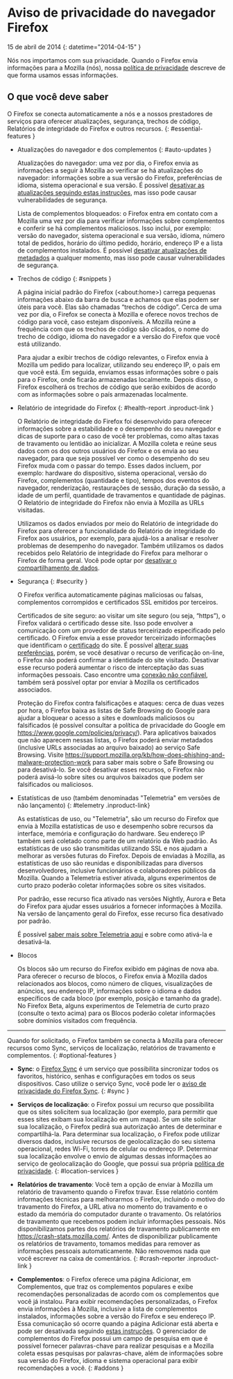 # Aviso de privacidade do navegador Firefox

15 de abril de 2014
{: datetime="2014-04-15" }

Nós nos importamos com sua privacidade. Quando o Firefox envia informações para a Mozilla (nós), nossa [política de privacidade](https://www.mozilla.org/privacy/) descreve de que forma usamos essas informações.

## O que você deve saber

O Firefox se conecta automaticamente a nós e a nossos prestadores de serviços para oferecer atualizações, segurança, trechos de código, Relatórios de integridade do Firefox e outros recursos. 
{: #essential-features }

* Atualizações do navegador e dos complementos
  {: #auto-updates }

	Atualizações do navegador: uma vez por dia, o Firefox envia as informações a seguir à Mozilla ao verificar se há atualizações do navegador: informações sobre a sua versão do Firefox, preferências de idioma, sistema operacional e sua versão. É possível [desativar as atualizações seguindo estas instruções](https://support.mozilla.org/kb/how-stop-firefox-automatically-making-connections#w_auto-update-checking), mas isso pode causar vulnerabilidades de segurança.

	Lista de complementos bloqueados: o Firefox entra em contato com a Mozilla uma vez por dia para verificar informações sobre complementos e conferir se há complementos maliciosos. Isso inclui, por exemplo: versão do navegador, sistema operacional e sua versão, idioma, número total de pedidos, horário do último pedido, horário, endereço IP e a lista de complementos instalados. É possível [desativar atualizações de metadados](https://blog.mozilla.org/addons/how-to-opt-out-of-add-on-metadata-updates/) a qualquer momento, mas isso pode causar vulnerabilidades de segurança.

* Trechos de código
  {: #snippets }

	A página inicial padrão do Firefox (&lt;about:home&gt;) carrega pequenas informações abaixo da barra de busca e achamos que elas podem ser úteis para você. Elas são chamadas “trechos de código”. Cerca de uma vez por dia, o Firefox se conecta à Mozilla e oferece novos trechos de código para você, caso estejam disponíveis. A Mozilla reúne a frequência com que os trechos de código são clicados, o nome do trecho de código, idioma do navegador e a versão do Firefox que você está utilizando.

	Para ajudar a exibir trechos de código relevantes, o Firefox envia à Mozilla um pedido para localizar, utilizando seu endereço IP, o país em que você está. Em seguida, enviamos essas informações sobre o país para o Firefox, onde ficarão armazenadas localmente.  Depois disso, o Firefox escolherá os trechos de código que serão exibidos de acordo com as informações sobre o país armazenadas localmente.

* Relatório de integridade do Firefox
  {: #health-report .inproduct-link } 

	O Relatório de integridade do Firefox foi desenvolvido para oferecer informações sobre a estabilidade e o desempenho do seu navegador e dicas de suporte para o caso de você ter problemas, como altas taxas de travamento ou lentidão ao inicializar. A Mozilla coleta e reúne seus dados com os dos outros usuários do Firefox e os envia ao seu navegador, para que seja possível ver como o desempenho do seu Firefox muda com o passar do tempo. Esses dados incluem, por exemplo: hardware do dispositivo, sistema operacional, versão do Firefox, complementos (quantidade e tipo), tempos dos eventos do navegador, renderização, restaurações de sessão, duração da sessão, a idade de um perfil, quantidade de travamentos e quantidade de páginas. O Relatório de integridade do Firefox não envia à Mozilla as URLs visitadas.

	Utilizamos os dados enviados por meio do Relatório de integridade do Firefox para oferecer a funcionalidade do Relatório de integridade do Firefox aos usuários, por exemplo, para ajudá-los a analisar e resolver problemas de desempenho do navegador. Também utilizamos os dados recebidos pelo Relatório de integridade do Firefox para melhorar o Firefox de forma geral. Você pode optar por [desativar o compartilhamento de dados](https://support.mozilla.org/kb/firefox-health-report-understand-your-browser-perf#w_how-to-turn-data-sharing-on-or-off).

* Segurança
  {: #security }

	O Firefox verifica automaticamente páginas maliciosas ou falsas, complementos corrompidos e certificados SSL emitidos por terceiros.

	Certificados de site seguro: ao visitar um site seguro (ou seja, “https”), o Firefox validará o certificado desse site. Isso pode envolver a comunicação com um provedor de status terceirizado especificado pelo certificado. O Firefox envia a esse provedor terceirizado informações que identificam o [certificado](https://support.mozilla.org/kb/secure-website-certificate) do site. É possível [alterar suas preferências](https://support.mozilla.org/kb/advanced-settings-browsing-network-updates-encryption#w_certificates-tab), porém, se você desativar o recurso de verificação on-line, o Firefox não poderá confirmar a identidade do site visitado. Desativar esse recurso poderá aumentar o risco de interceptação das suas informações pessoais. Caso encontre uma [conexão não confiável](https://support.mozilla.org/kb/connection-untrusted-error-message), também será possível optar por enviar à Mozilla os certificados associados.

	Proteção do Firefox contra falsificações e ataques: cerca de duas vezes por hora, o Firefox baixa as listas de Safe Browsing do Google para ajudar a bloquear o acesso a sites e downloads maliciosos ou falsificados (é possível consultar a política de privacidade do Google em <https://www.google.com/policies/privacy/>). Para aplicativos baixados que não aparecem nessas listas, o Firefox poderá enviar metadados (inclusive URLs associadas ao arquivo baixado) ao serviço Safe Browsing. Visite <https://support.mozilla.org/kb/how-does-phishing-and-malware-protection-work> para saber mais sobre o Safe Browsing ou para desativá-lo. Se você desativar esses recursos, o Firefox não poderá avisá-lo sobre sites ou arquivos baixados que podem ser falsificados ou maliciosos.

* Estatísticas de uso (também denominadas "Telemetria" em versões de não lançamento)
  {: #telemetry .inproduct-link}

	As estatísticas de uso, ou "Telemetria", são um recurso do Firefox que envia à Mozilla estatísticas de uso e desempenho sobre recursos da interface, memória e configuração do hardware. Seu endereço IP também será coletado como parte de um relatório da Web padrão. As estatísticas de uso são transmitidas utilizando SSL e nos ajudam a melhorar as versões futuras do Firefox. Depois de enviadas à Mozilla, as estatísticas de uso são reunidas e disponibilizadas para diversos desenvolvedores, inclusive funcionários e colaboradores públicos da Mozilla. Quando a Telemetria estiver ativada, alguns experimentos de curto prazo poderão coletar informações sobre os sites visitados.

	Por padrão, esse recurso fica ativado nas versões Nightly, Aurora e Beta do Firefox para ajudar esses usuários a fornecer informações à Mozilla. Na versão de lançamento geral do Firefox, esse recurso fica desativado por padrão.

	É possível [saber mais sobre Telemetria aqui](https://support.mozilla.org/kb/send-performance-data-improve-firefox) e sobre como ativá-la e desativá-la. 

* Blocos

	Os blocos são um recurso do Firefox exibido em páginas de nova aba. Para oferecer o recurso de blocos, o Firefox envia à Mozilla dados relacionados aos blocos, como número de cliques, visualizações de anúncios, seu endereço IP, informações sobre o idioma e dados específicos de cada bloco (por exemplo, posição e tamanho da grade). No Firefox Beta, alguns experimentos de Telemetria de curto prazo (consulte o texto acima) para os Blocos poderão coletar informações sobre domínios visitados com frequência.

---------------------------------------

Quando for solicitado, o Firefox também se conecta à Mozilla para oferecer recursos como Sync, serviços de localização, relatórios de travamento e complementos.
{: #optional-features }

* **Sync**: o [Firefox Sync](https://www.mozilla.org/firefox/sync/) é um serviço que possibilita sincronizar todos os favoritos, histórico, senhas e configurações em todos os seus dispositivos. Caso utilize o serviço Sync, você pode ler o [aviso de privacidade do Firefox Sync](https://services.mozilla.com/privacy-policy/).
{: #sync }

* **Serviços de localização**: o Firefox possui um recurso que possibilita que os sites solicitem sua localização (por exemplo, para permitir que esses sites exibam sua localização em um mapa). Se um site solicitar sua localização, o Firefox pedirá sua autorização antes de determinar e compartilhá-la. Para determinar sua localização, o Firefox pode utilizar diversos dados, inclusive recursos de geolocalização do seu sistema operacional, redes Wi-Fi, torres de celular ou endereço IP. Determinar sua localização envolve o envio de algumas dessas informações ao serviço de geolocalização do Google, que possui sua própria [política de privacidade](https://www.google.com/privacy/lsf.html).
{: #location-services }

* **Relatórios de travamento**: Você tem a opção de enviar à Mozilla um relatório de travamento quando o Firefox travar. Esse relatório contém informações técnicas para melhorarmos o Firefox, incluindo o motivo do travamento do Firefox, a URL ativa no momento do travamento e o estado da memória do computador durante o travamento. Os relatórios de travamento que recebemos podem incluir informações pessoais. Nós disponibilizamos partes dos relatórios de travamento publicamente em <https://crash-stats.mozilla.com/>. Antes de disponibilizar publicamente os relatórios de travamento, tomamos medidas para remover as informações pessoais automaticamente. Não removemos nada que você escrever na caixa de comentários.
{: #crash-reporter .inproduct-link }

* **Complementos**: o Firefox oferece uma página Adicionar, em Complementos, que traz os complementos populares e exibe recomendações personalizadas de acordo com os complementos que você já instalou. Para exibir recomendações personalizadas, o Firefox envia informações à Mozilla, inclusive a lista de complementos instalados, informações sobre a versão do Firefox e seu endereço IP. Essa comunicação só ocorre quando a página Adicionar está aberta e pode ser desativada seguindo [estas instruções](https://blog.mozilla.org/addons/how-to-opt-out-of-add-on-metadata-updates/). O gerenciador de complementos do Firefox possui um campo de pesquisa em que é possível fornecer palavras-chave para realizar pesquisas e a Mozilla coleta essas pesquisas por palavras-chave, além de informações sobre sua versão do Firefox, idioma e sistema operacional para exibir recomendações a você.
{: #addons }
